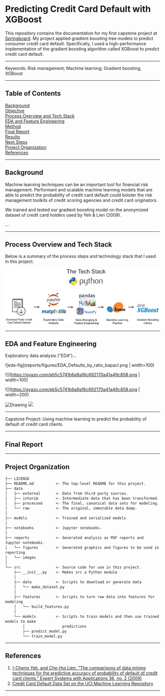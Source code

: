 Predicting Credit Card Default with XGBoost
==============================


This repository contains the documentation for my first capstone project at [Springboard](https://www.springboard.com/workshops/data-science-career-track).  My project applied gradient boosting tree models to predict consumer credit card default.   Specifically, I used a high-performance implementation of the gradient boosting algorithm called XGBoost to predict credit card default.  

------------

Keywords:  Risk management; Machine learning; Gradient boosting; XGBoost

------------


## Table of Contents

[Background](#background)  
[Objective](#objective)  
[Process Overview and Tech Stack](#process-overview-and-tech-stack)   
[EDA and Feature Engineering](#eda-and-feature-engineering)  
[Method](#method)   
[Final Report](#final-report)   
[Results](#results)   
[Next Steps](#next-steps)   
[Project Organization](#project-organization)  
[References](#references)  


------------

## Background

Machine learning techniques can be an important tool for financial risk management.  Performant and scalable machine learning models that are able to predict the probability of credit card default could bolster the risk management toolkits of credit scoring agencies and credit card originators.  




We trained and tested our gradient boosting model on the anonymized dataset of credit card holders used by Yeh & Lien (2009).  

...


------------

## Process Overview and Tech Stack

Below is a summary of the process steps and technology stack that I used in this project.

![tech-stack](reports/images/tech-stack.png)


<!---
Below is a summary of the process steps which begins with data exploration and data munging. The model requires that the input be transformed into binary vectors which was done by parsing the csv in Python. Next, I used Apache Spark's implementation of MinHash LSH to take advantage of distributed computing to evaluate many parallel similarity calculations. The PySpark script was executed on an AWS virtual machine for additional computing power and resources. The output csv was uploaded to a Postgres database where it is available to be queried by users.
--->


------------

## EDA and Feature Engineering



Exploratory data analysis ("EDA")...




![eda-fig](reports/figures/EDA_Defaults_by_ratio_bapacl.png | width=100)

![](https://gyazo.com/eb5c5741b6a9a16c692170a41a49c858.png | width=100)


![](https://gyazo.com/eb5c5741b6a9a16c692170a41a49c858.png | width=200)

<img src="https://github.com/zkneupper/Default-Prediction-Capstone/blob/master/reports/figures/EDA_Defaults_by_ratio_bapacl.png" alt="Drawing" style="width: 200px;"/>

<img src="https://github.com/zkneupper/Default-Prediction-Capstone/blob/master/reports/figures/EDA_Defaults_by_ratio_bapacl.png" width="48">

<!---
<img src="https://github.com/zkneupper/Default-Prediction-Capstone/blob/master/reports/figures/EDA_Defaults_by_ratio_bapacl.png" width="48">

![eda-fig](reports/figures/EDA_Defaults_by_ratio_bapacl.png){:height="36px" width="36px"}
--->

------------


Capstone Project: Using machine learning to predict the probability of default of credit card clients.


------------

## Final Report



<!---
The final report for this project can be found [here](https://github.com/zkneupper/Default-Prediction-Capstone/blob/master/reports/Final-Report_Predicting-Credit-Card-Default-with-XGBoost.pdf)
--->


<!---
      The final report for this project can be found [here](https://github.com/zkneupper/Default-Prediction-Capstone/blob/master/reports/Inferential-Statistics-Report.pdf)
--->

------------

## Project Organization

    ├── LICENSE
    ├── README.md          <- The top-level README for this project.
    ├── data
    │   ├── external       <- Data from third party sources.
    │   ├── interim        <- Intermediate data that has been transformed.    
    │   ├── processed      <- The final, canonical data sets for modeling.
    │   └── raw            <- The original, immutable data dump.
    │
    ├── models             <- Trained and serialized models
    │
    ├── notebooks          <- Jupyter notebooks.
    │
    ├── reports            <- Generated analysis as PDF reports and Jupyter notebooks.
    │   └── figures        <- Generated graphics and figures to be used in reporting
    │   └── images    
    │
    └── src                <- Source code for use in this project.
        ├── __init__.py    <- Makes src a Python module
        │
        ├── data           <- Scripts to download or generate data
        │   └── make_dataset.py
        │
        ├── features       <- Scripts to turn raw data into features for modeling
        │   └── build_features.py
        │
        └── models         <- Scripts to train models and then use trained models to make
            │                 predictions
            ├── predict_model.py
            └── train_model.py


------------

## References

1. [I-Cheng Yeh, and Che-Hui Lien. "The comparisons of data mining techniques for the predictive accuracy of probability of default of credit card clients." Expert Systems with Applications 36, no. 2 (2009)](https://pdfs.semanticscholar.org/1cac/ac4f0ea9fdff3cd88c151c94115a9fddcf33.pdf)
2. [Credit Card Default Data Set on the UCI Machine Learning Repository](https://archive.ics.uci.edu/ml/datasets/default%20of%20credit%20card%20clients)


------------

